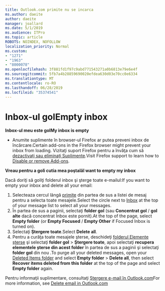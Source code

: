 ```yaml
---
title: Outlook.com primite nu se incarca
ms.author: daeite
author: daeite
manager: joallard
ms.date: 5/1/2019
ms.audience: ITPro
ms.topic: article
ROBOTS: NOINDEX, NOFOLLOW
localization_priority: Normal
ms.custom:
- "1271"
- "1963"
- "8000078"
ms.openlocfilehash: 3f881fd1f97c9abd771543271a0b6813e79e6e4f
ms.sourcegitcommit: 5fb7a4b28859690020efdea630d03e70cc0e6334
ms.translationtype: MT
ms.contentlocale: ro-RO
ms.lasthandoff: 06/28/2019
ms.locfileid: "35374541"
---
```

# <a name="empty-inbox"></a><span data-ttu-id="edd3b-102">Inbox-ul gol</span><span class="sxs-lookup"><span data-stu-id="edd3b-102">Empty inbox</span></span>

<span data-ttu-id="edd3b-103">**Inbox-ul meu este gol**</span><span class="sxs-lookup"><span data-stu-id="edd3b-103">**My inbox is empty**</span></span>

- <span data-ttu-id="edd3b-104">Anumite suplimente în browser-ul Firefox ar putea preveni inbox de încărcare.</span><span class="sxs-lookup"><span data-stu-id="edd3b-104">Certain add-ons in the Firefox browser might prevent your inbox from loading.</span></span> <span data-ttu-id="edd3b-105">Vizitaţi suport Firefox pentru a învăţa cum să [dezactivaţi sau eliminaţi Suplimente](https://support.mozilla.org/kb/disable-or-remove-add-ons).</span><span class="sxs-lookup"><span data-stu-id="edd3b-105">Visit Firefox support to learn how to [Disable or remove Add-ons](https://support.mozilla.org/kb/disable-or-remove-add-ons).</span></span>

<span data-ttu-id="edd3b-106">**Vreau pentru a goli cutia mea poştală**</span><span class="sxs-lookup"><span data-stu-id="edd3b-106">**I want to empty my inbox**</span></span>

<span data-ttu-id="edd3b-107">Dacă doriţi să goliţi folderul inbox şi şterge toate e-mailul:</span><span class="sxs-lookup"><span data-stu-id="edd3b-107">If you want to empty your inbox and delete all your email:</span></span>

1. <span data-ttu-id="edd3b-108">Selecteaza cercul lângă [primite](https://outlook.live.com/mail/inbox) din partea de sus a listei de mesaj pentru a selecta toate mesajele.</span><span class="sxs-lookup"><span data-stu-id="edd3b-108">Select the circle next to [Inbox](https://outlook.live.com/mail/inbox) at the top of your message list to select all your messages.</span></span>
1. <span data-ttu-id="edd3b-109">În partea de sus a paginii, selectaţi **folder gol** (sau **Concentrat gol** / **gol alte** dacă concentrat Inbox este pornit).</span><span class="sxs-lookup"><span data-stu-id="edd3b-109">At the top of the page, select **Empty folder** (or **Empty Focused** / **Empty Other** if Focused Inbox is turned on).</span></span>
1. <span data-ttu-id="edd3b-110">Selectaţi **Ştergere toate**.</span><span class="sxs-lookup"><span data-stu-id="edd3b-110">Select **Delete all**.</span></span>
1. <span data-ttu-id="edd3b-111">Pentru a curăţa toate mesajele şterse, deschideţi [folderul Elemente şterse](https://outlook.live.com/mail/deleteditems) şi selectaţi **folder gol** > **Ştergere toate**, apoi selectaţi **recupera elementele șterse din acest folder** în partea de sus a paginii şi selectaţi **folder gol** din nou .</span><span class="sxs-lookup"><span data-stu-id="edd3b-111">To purge all your deleted messages, open your [Deleted Items folder](https://outlook.live.com/mail/deleteditems) and select **Empty folder** > **Delete all**, then select **Recover items deleted from this folder** at the top of the page and select **Empty folder** again.</span></span>

<span data-ttu-id="edd3b-112">Pentru informaţii suplimentare, consultaţi [Ştergere e-mail în Outlook.com](https://support.office.com/article/a9b63739-5392-412a-8e9a-d4b02708dee4)</span><span class="sxs-lookup"><span data-stu-id="edd3b-112">For more information, see [Delete email in Outlook.com](https://support.office.com/article/a9b63739-5392-412a-8e9a-d4b02708dee4)</span></span>